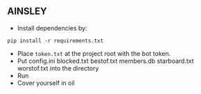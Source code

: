 ## AINSLEY

- Install dependencies by: 

```
pip install -r requirements.txt
```

- Place `token.txt` at the project root with the bot token.
- Put config.ini blocked.txt bestof.txt members.db starboard.txt worstof.txt into the directory
- Run
- Cover yourself in oil
